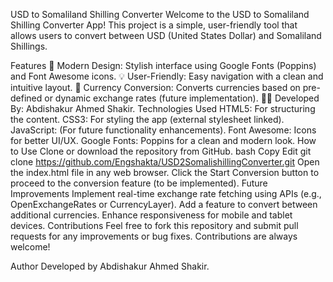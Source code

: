 USD to Somaliland Shilling Converter
Welcome to the USD to Somaliland Shilling Converter App! This project is a simple, user-friendly tool that allows users to convert between USD (United States Dollar) and Somaliland Shillings.

Features
🌟 Modern Design: Stylish interface using Google Fonts (Poppins) and Font Awesome icons.
💡 User-Friendly: Easy navigation with a clean and intuitive layout.
🔄 Currency Conversion: Converts currencies based on pre-defined or dynamic exchange rates (future implementation).
👨‍💻 Developed By: Abdishakur Ahmed Shakir.
Technologies Used
HTML5: For structuring the content.
CSS3: For styling the app (external stylesheet linked).
JavaScript: (For future functionality enhancements).
Font Awesome: Icons for better UI/UX.
Google Fonts: Poppins for a clean and modern look.
How to Use
Clone or download the repository from GitHub.
bash
Copy
Edit
git clone https://github.com/Engshakta/USD2SomalishillingConverter.git
Open the index.html file in any web browser.
Click the Start Conversion button to proceed to the conversion feature (to be implemented).
Future Improvements
Implement real-time exchange rate fetching using APIs (e.g., OpenExchangeRates or CurrencyLayer).
Add a feature to convert between additional currencies.
Enhance responsiveness for mobile and tablet devices.
Contributions
Feel free to fork this repository and submit pull requests for any improvements or bug fixes. Contributions are always welcome!

Author
Developed by Abdishakur Ahmed Shakir.
